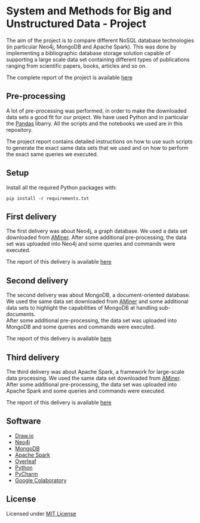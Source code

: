 # System and Methods for Big and Unstructured Data - Project

The aim of the project is to compare different NoSQL database technologies (in particular Neo4j, MongoDB and Apache Spark). 
This was done by implementing a bibliographic database storage solution capable of supporting a large scale data set containing different types of publications ranging from scientific papers, books, articles and so on.

The complete report of the project is available [here](/spark/report/Third%20Delivery%20SMBUD%20-%20Group%2038.pdf)


## Pre-processing
A lot of pre-processing was performed, in order to make the downloaded data sets a good fit for our project.
We have used Python and in particular the [Pandas](https://pandas.pydata.org/) libarry. All the scripts and the notebooks we used are in this repository.

The project report contains detailed instructions on how to use such scripts to generate the exact same data sets that we used and on how to perform the exact same queries we executed.


## Setup
Install all the required Python packages with:

    pip install -r requirements.txt


## First delivery 
The first delivery was about Neo4j, a graph database.
We used a data set downloaded from [AMiner](https://lfs.aminer.cn/misc/dblp.v11.zip). 
After some additional pre-processing, the data set was uploaded into Neo4j and some queries and commands were executed.

The report of this delivery is available [here](/neo4j/report/First%20Delivery%20SMBUD%20-%20Group%2038.pdf)

## Second delivery
The second delivery was about MongoDB, a document-oriented database.
We used the same data set downloaded from [AMiner](https://lfs.aminer.cn/misc/dblp.v11.zip) and some additional data sets to highlight the capabilities of MongoDB at handling sub-documents.  
After some additional pre-processing, the data set was uploaded into MongoDB and some queries and commands were executed.

The report of this delivery is available [here](/mongodb/report/Second%20Delivery%20SMBUD%20-%20Group%2038.pdf)

## Third delivery
The third delivery was about Apache Spark, a framework for large-scale data processing.
We used the same data set downloaded from [AMiner](https://lfs.aminer.cn/misc/dblp.v11.zip).  
After some additional pre-processing, the data set was uploaded into Apache Spark and some queries and commands were executed.

The report of this delivery is available [here](/spark/report/Third%20Delivery%20SMBUD%20-%20Group%2038.pdf)


## Software
- [Draw.io](https://app.diagrams.net/)
- [Neo4j](https://neo4j.com/)
- [MongoDB](https://www.mongodb.com/)
- [Apache Spark](https://spark.apache.org/)
- [Overleaf](https://www.overleaf.com/)
- [Python](https://www.python.org/)
- [PyCharm](https://www.jetbrains.com/pycharm/)
- [Google Colaboratory](https://colab.research.google.com/)

## License
Licensed under [MIT License](LICENSE)
